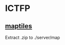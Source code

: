 # ICTFP

## [maptiles](https://tuni-my.sharepoint.com/:u:/g/personal/william_reima_tuni_fi/EZVX9gYZpuRMrGKKV-2XzB0B4PmgZY6YKw10YCrodbnlZg?e=eYb2fa)

Extract .zip to ./server/map
